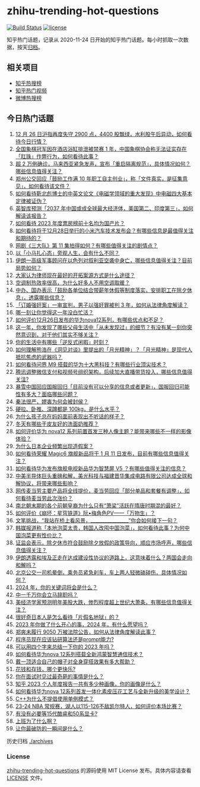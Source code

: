 # zhihu-trending-hot-questions

[![Build Status](https://github.com/justjavac/zhihu-trending-hot-questions/workflows/ci/badge.svg?branch=master)](https://github.com/justjavac/zhihu-trending-hot-questions/actions)
[![license](https://img.shields.io/github/license/justjavac/zhihu-trending-hot-questions)](https://github.com/justjavac/zhihu-trending-hot-questions/blob/master/LICENSE)

知乎热门话题，记录从 2020-11-24
日开始的知乎热门话题。每小时抓取一次数据，按天[归档](./archives)。

## 相关项目

- [知乎热搜榜](https://github.com/justjavac/zhihu-trending-top-search)
- [知乎热门视频](https://github.com/justjavac/zhihu-trending-hot-video)
- [微博热搜榜](https://github.com/justjavac/weibo-trending-hot-search)

## 今日热门话题

<!-- BEGIN -->
<!-- 最后更新时间 Wed Dec 27 2023 01:15:59 GMT+0800 (China Standard Time) -->

1. [12 月 26 日沪指再度失守 2900 点，4400 股飘绿，水利股午后异动，如何看待今日行情？](https://www.zhihu.com/question/636719308)
1. [全国象棋冠军因在酒店浴缸排泄被禁赛 1 年，中国象棋协会称无法证实存在「肛珠」作弊行为，如何看待此事？](https://www.zhihu.com/question/636693566)
1. [超 2 万例确诊，马来西亚紧急发声，宣布「重启隔离规范」，具体情况如何？哪些信息值得关注？](https://www.zhihu.com/question/636417474)
1. [郑州公交回应「鼓励工作满 10 年职工自主创业」，称「文件真实，是征集意见」，如何看待该文件？](https://www.zhihu.com/question/636693947)
1. [如何看待靳北彪博士的中英文论文《电磁学领域的重大发现》中电磁四大基本定律被证伪？](https://www.zhihu.com/question/636536313)
1. [英智库预测「2037 年中国或成全球最大经济体，美国第二、印度第三」，如何解读该报告？](https://www.zhihu.com/question/636737624)
1. [如何看待 2023 年度票房榜前十名均为国产片？](https://www.zhihu.com/question/636451055)
1. [如何看待将于12月28日举行的小米汽车技术发布会？有哪些信息是最值得关注和期待的？](https://www.zhihu.com/question/636724134)
1. [网剧《三大队》第 11 集拍得如何？有哪些值得关注的剧情点？](https://www.zhihu.com/question/636750279)
1. [以「小马扎心态」旁观人生，会有什么不同？](https://www.zhihu.com/question/635040256)
1. [伊朗一高级军事顾问在以色列对叙利亚空袭中身亡，哪些信息值得关注？目前局势如何？](https://www.zhihu.com/question/636724208)
1. [大家认为律师现在最好的开拓案源方式是什么途径？](https://www.zhihu.com/question/630012079)
1. [空调制热效率很高，为什么好多人不用空调取暖？](https://www.zhihu.com/question/507086016)
1. [中办、国办表示「鼓励各单位结合带薪年休假等制度落实，安排职工在除夕休息」，透露哪些信息？](https://www.zhihu.com/question/636684953)
1. [「订婚强奸案」一审宣判，男子以强奸罪被判 3 年，如何从法律角度解读？](https://www.zhihu.com/question/636500180)
1. [哪一刻让你觉得这一年没白忙活？](https://www.zhihu.com/question/636686803)
1. [如何评价12月26日发布的华为nova12系列，有哪些优点和不足？](https://www.zhihu.com/question/636638077)
1. [这一年，你发现了哪些父母生活中「从未发现过」的细节？有没有某一刻你突然意识到，对于他们其实不够关注？](https://www.zhihu.com/question/632310243)
1. [你的生活中有哪些「逆反式闲暇」时刻？](https://www.zhihu.com/question/635789639)
1. [如何理解熊浩在《洞见对谈》里提出的「月光精神」？「月光精神」是现代人抵抗焦虑的武器吗？](https://www.zhihu.com/question/636290912)
1. [如何看待问界 M9 搭载的华为十大黑科技？有哪些行业顶尖技术？](https://www.zhihu.com/question/636700967)
1. [腾讯调整微信支付和视频号组织架构，后续加大直播带货投入，哪些信息值得关注?](https://www.zhihu.com/question/636682515)
1. [暴雪中国回应国服回归「目前没有可以分享的信息或者更新」，国服回归可能性有多大？面临哪些问题？](https://www.zhihu.com/question/636657677)
1. [秦法很严，嫪毐为何会被封侯？](https://www.zhihu.com/question/456922690)
1. [硬拉、卧推、深蹲都是 100kg，是什么水平？](https://www.zhihu.com/question/635960497)
1. [为什么孩子总在妈妈面前表现出不听话的样子？](https://www.zhihu.com/question/635884160)
1. [冬天有哪些干皮友好的洗面奶推荐？](https://www.zhihu.com/question/632473985)
1. [如何评价华为 nova12 系列前置首发三种人像主题？能带来哪些不一样的影像体验？](https://www.zhihu.com/question/636717349)
1. [为什么日本企业频繁出现造假案？](https://www.zhihu.com/question/601395780)
1. [如何看待荣耀 Magic6 旗舰新品将于 1 月 11 日发布，目前有哪些信息值得关注？](https://www.zhihu.com/question/636671082)
1. [如何看待华为发布旗舰电视新品华为智慧屏 V5 ？有哪些值得关注的信息？](https://www.zhihu.com/question/636715926)
1. [中美半导体巨头重磅和解，美光科技与福建晋华集成电路有限公司达成全球和解协议，将带来哪些影响？](https://www.zhihu.com/question/636661555)
1. [网传麦当劳主要产品将全线提价，麦当劳回应「部分单品和套餐有调整」，如何看待麦当劳此次涨价？](https://www.zhihu.com/question/636522336)
1. [南北朝末期的各个前朝皇裔为什么只有“萧梁”活跃在隋唐时期混的最好？](https://www.zhihu.com/question/636051442)
1. [如何评价《崩坏：星穹铁道》阮•梅角色PV——「万物生」？](https://www.zhihu.com/question/636705043)
1. [文笔挑战，“我站在桥上看风景，________________”你会如何接下一句？](https://www.zhihu.com/question/636491236)
1. [韩媒报道称「本地泡菜太贵，韩国人改囤中国泡菜」，如何看待此事？为何中国泡菜更有性价比？](https://www.zhihu.com/question/636719830)
1. [证监会表示，除夕休市符合鼓励除夕放假的政策导向，顺应市场呼声，哪些信息值得关注？](https://www.zhihu.com/question/636749677)
1. [伊朗透露和埃及正走在达成建设性协议的道路上，这意味着什么？两国会走向和解吗？](https://www.zhihu.com/question/636687624)
1. [北京公交一司机晕倒，乘务员紧急刹车，车上两人轻微磕碰伤，具体情况如何？](https://www.zhihu.com/question/636715766)
1. [2024 年，你的关键词将会是什么？](https://www.zhihu.com/question/635425335)
1. [中一千万你会立马辞职吗？](https://www.zhihu.com/question/636525256)
1. [美经济学家预测明年美股大跌，惨烈程度超上世纪大萧条，有哪些信息值得关注？](https://www.zhihu.com/question/636703715)
1. [很好奇日本人是怎么看待「片假名地狱」的？](https://www.zhihu.com/question/629941450)
1. [2023 年你做了什么开心的事，2024 年，有什么愿望吗？](https://www.zhihu.com/question/634116166)
1. [郑爽未履行 9050 万被法院公告，如何从法律角度解读此事？](https://www.zhihu.com/question/636520556)
1. [程序员现在应该钻研算法还是prompt能力?](https://www.zhihu.com/question/629930332)
1. [可以用四个字来总结一下你的 2023 年吗？](https://www.zhihu.com/question/635965766)
1. [如何看待华为nova 12系列搭载全新鸿蒙智慧通信技术？](https://www.zhihu.com/question/636503274)
1. [戴一顶适合自己的帽子对全身穿搭效果有多大帮助？](https://www.zhihu.com/question/634646887)
1. [花钱和存钱，哪个更快乐?](https://www.zhihu.com/question/636041281)
1. [你在面试时见过最奇葩的事情是什么？](https://www.zhihu.com/question/62006185)
1. [知乎 2023 个人年度报告一共有多少种画像，你的画像是什么？](https://www.zhihu.com/question/636727314)
1. [如何看待华为nova 12系列首发一体化素皮压花工艺与全新升级的美学设计？](https://www.zhihu.com/question/636503359)
1. [C++为什么不提倡使用单例模式？](https://www.zhihu.com/question/621810606)
1. [23-24 NBA 常规赛，湖人以115-126不敌凯尔特人，如何评价本场比赛？](https://www.zhihu.com/question/636671719)
1. [有没有必要等15代酷睿和50系显卡?](https://www.zhihu.com/question/634677927)
1. [上班为了什么啊？](https://www.zhihu.com/question/635964864)
1. [让你最破防的一瞬间是什么？](https://www.zhihu.com/question/620246833)

<!-- END -->

历史归档 [./archives](./archives)

### License

[zhihu-trending-hot-questions](https://github.com/justjavac/zhihu-trending-hot-questions)
的源码使用 MIT License 发布。具体内容请查看 [LICENSE](./LICENSE) 文件。
